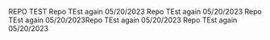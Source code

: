 REPO TEST
Repo TEst again 05/20/2023
Repo TEst again 05/20/2023
Repo TEst again 05/20/2023Repo TEst again 05/20/2023
Repo TEst again 05/20/2023